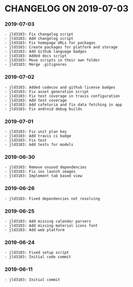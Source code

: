 # CHANGELOG ON 2019-07-03

### 2019-07-03
    - jld3103: Fix changelog script
    - jld3103: Add changelog script
    - jld3103: Fix homepage URLs for packages
    - jld3103: Create packages for platform and storage
    - jld3103: Add Github language badges
    - jld3103: Added docs script
    - jld3103: Move scripts in their own folder
    - jld3103: Merge .gitignores

### 2019-07-02
    - jld3103: Added codecov and github license badges
    - jld3103: Fix asset generation script
    - jld3103: Fix test coverage in travis configuration
    - jld3103: Add test coverage
    - jld3103: Add cafetoria and fix data fetching in app
    - jld3103: Fix android debug builds

### 2019-07-01
    - jld3103: Fix unit plan key
    - jld3103: Add travis ci badge
    - jld3103: Fix test
    - jld3103: Add tests for models

### 2019-06-30
    - jld3103: Remove unused dependencies
    - jld3103: Fix ios launch images
    - jld3103: Implement tab based view

### 2019-06-26
    - jld3103: Fixed dependencies not resolving

### 2019-06-25
    - jld3103: Add missing calendar parsers
    - jld3103: Add missing material icons font
    - jld3103: Add web platform

### 2019-06-24
    - jld3103: Fixed setup script
    - jld3103: Initial code commit

### 2019-06-11
    - jld3103: Initial commit
